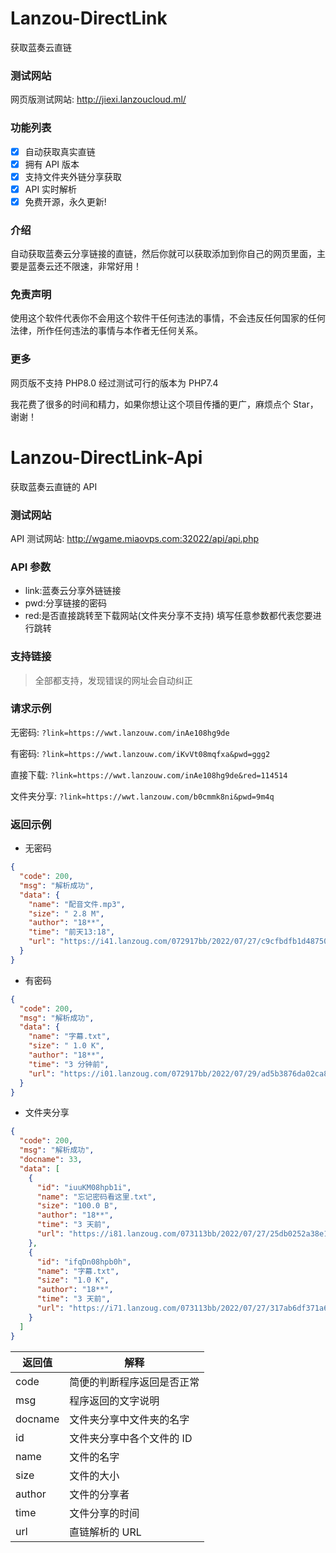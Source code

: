 # Lanzou-DirectLink

获取蓝奏云直链

### 测试网站

网页版测试网站: http://jiexi.lanzoucloud.ml/

### 功能列表

- [x] 自动获取真实直链
- [x] 拥有 API 版本
- [x] 支持文件夹外链分享获取
- [x] API 实时解析
- [x] 免费开源，永久更新!

### 介绍

自动获取蓝奏云分享链接的直链，然后你就可以获取添加到你自己的网页里面，主要是蓝奏云还不限速，非常好用！

### 免责声明

使用这个软件代表你不会用这个软件干任何违法的事情，不会违反任何国家的任何法律，所作任何违法的事情与本作者无任何关系。

### 更多

网页版不支持 PHP8.0 经过测试可行的版本为 PHP7.4

我花费了很多的时间和精力，如果你想让这个项目传播的更广，麻烦点个 Star，谢谢！

# Lanzou-DirectLink-Api

获取蓝奏云直链的 API

### 测试网站

API 测试网站: http://wgame.miaovps.com:32022/api/api.php

### API 参数

- link:蓝奏云分享外链链接
- pwd:分享链接的密码
- red:是否直接跳转至下载网站(文件夹分享不支持) 填写任意参数都代表您要进行跳转

### 支持链接

> 全部都支持，发现错误的网址会自动纠正

### 请求示例

无密码: `?link=https://wwt.lanzouw.com/inAe108hg9de`

有密码: `?link=https://wwt.lanzouw.com/iKvVt08mqfxa&pwd=ggg2`

直接下载: `?link=https://wwt.lanzouw.com/inAe108hg9de&red=114514`

文件夹分享: `?link=https://wwt.lanzouw.com/b0cmmk8ni&pwd=9m4q`

### 返回示例

- 无密码

```json
{
  "code": 200,
  "msg": "解析成功",
  "data": {
    "name": "配音文件.mp3",
    "size": " 2.8 M",
    "author": "18**",
    "time": "前天13:18",
    "url": "https://i41.lanzoug.com/072917bb/2022/07/27/c9cfbdfb1d487506e3dd375317a3464f.mp3?st=DAVtxTvj-6oQwKAkQRFyFA&e=1659089377&b=ALtc2QKPWLRYkl_b6AbcPnVKAAblU7gGxBXgMbAZxUWA_c&fi=76444934&pid=43-248-96-182&up=2&mp=1&co=1"
  }
}
```

- 有密码

```json
{
  "code": 200,
  "msg": "解析成功",
  "data": {
    "name": "字幕.txt",
    "size": " 1.0 K",
    "author": "18**",
    "time": "3 分钟前",
    "url": "https://i01.lanzoug.com/072917bb/2022/07/29/ad5b3876da02ca8dbd6a7b3387c3493f.txt?st=XRC5tMY9L_G5cMe9eXO2Yw&e=1659089409&b=VONZ9AifBORXuwfEB3lXJwQpWXE_c&fi=76691410&pid=43-248-96-182&up=2&mp=0&co=1"
  }
}
```

- 文件夹分享

```json
{
  "code": 200,
  "msg": "解析成功",
  "docname": 33,
  "data": [
    {
      "id": "iuuKM08hpb1i",
      "name": "忘记密码看这里.txt",
      "size": "100.0 B",
      "author": "18**",
      "time": "3 天前",
      "url": "https://i81.lanzoug.com/073113bb/2022/07/27/25db0252a38e165c34288edbea065927.txt?st=MV2A4aqzFAXMkZKrpwjDFg&e=1659247771&b=ArUOsQiQAu8D_bFawAbQGrVSHAbpW91PUCb0AkQeLAugH6g_bWBewEhlWMVCxSdgR4ByY_c&fi=76456658&pid=43-248-96-182&up=2&mp=1&co=1"
    },
    {
      "id": "ifqDn08hpb0h",
      "name": "字幕.txt",
      "size": "1.0 K",
      "author": "18**",
      "time": "3 天前",
      "url": "https://i71.lanzoug.com/073113bb/2022/07/27/317ab6df371a60c6a38137b4d9ebe183.txt?st=hbKeqYJ43N7j30zj-1GdFQ&e=1659247771&b=ArVc8VLFWbkD7wLBCnQHd1R5DSU_c&fi=76456657&pid=43-248-96-182&up=2&mp=1&co=1"
    }
  ]
}
```

| 返回值  | 解释                       |
| ------- | -------------------------- |
| code    | 简便的判断程序返回是否正常 |
| msg     | 程序返回的文字说明         |
| docname | 文件夹分享中文件夹的名字   |
| id      | 文件夹分享中各个文件的 ID  |
| name    | 文件的名字                 |
| size    | 文件的大小                 |
| author  | 文件的分享者               |
| time    | 文件分享的时间             |
| url     | 直链解析的 URL             |
